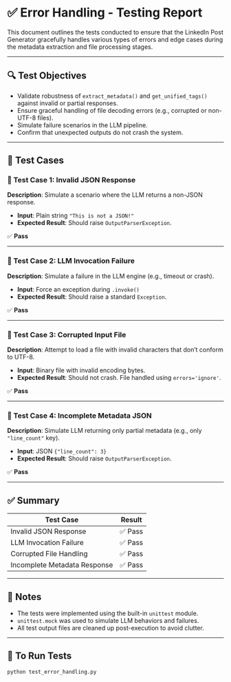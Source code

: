 # ✅ Error Handling - Testing Report

This document outlines the tests conducted to ensure that the LinkedIn Post Generator gracefully handles various types of errors and edge cases during the metadata extraction and file processing stages.

---

## 🔍 Test Objectives

- Validate robustness of `extract_metadata()` and `get_unified_tags()` against invalid or partial responses.
- Ensure graceful handling of file decoding errors (e.g., corrupted or non-UTF-8 files).
- Simulate failure scenarios in the LLM pipeline.
- Confirm that unexpected outputs do not crash the system.

---

## 🧪 Test Cases

### 🧪 Test Case 1: Invalid JSON Response

**Description**: Simulate a scenario where the LLM returns a non-JSON response.

- **Input**: Plain string `"This is not a JSON!"`
- **Expected Result**: Should raise `OutputParserException`.

✅ **Pass**

---

### 🧪 Test Case 2: LLM Invocation Failure

**Description**: Simulate a failure in the LLM engine (e.g., timeout or crash).

- **Input**: Force an exception during `.invoke()`
- **Expected Result**: Should raise a standard `Exception`.

✅ **Pass**

---

### 🧪 Test Case 3: Corrupted Input File

**Description**: Attempt to load a file with invalid characters that don’t conform to UTF-8.

- **Input**: Binary file with invalid encoding bytes.
- **Expected Result**: Should not crash. File handled using `errors='ignore'`.

✅ **Pass**

---

### 🧪 Test Case 4: Incomplete Metadata JSON

**Description**: Simulate LLM returning only partial metadata (e.g., only `"line_count"` key).

- **Input**: JSON `{"line_count": 3}`
- **Expected Result**: Should raise `OutputParserException`.

✅ **Pass**

---

## ✅ Summary

| Test Case                    | Result  |
| ---------------------------- | ------- |
| Invalid JSON Response        | ✅ Pass |
| LLM Invocation Failure       | ✅ Pass |
| Corrupted File Handling      | ✅ Pass |
| Incomplete Metadata Response | ✅ Pass |

---

## 📌 Notes

- The tests were implemented using the built-in `unittest` module.
- `unittest.mock` was used to simulate LLM behaviors and failures.
- All test output files are cleaned up post-execution to avoid clutter.

---

## 🧪 To Run Tests

```bash
python test_error_handling.py
```
